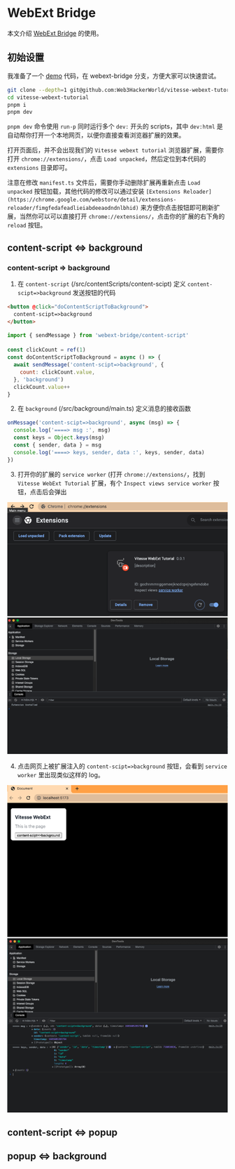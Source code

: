 # WebExt Bridge

本文介绍 [WebExt Bridge](https://github.com/zikaari/webext-bridge) 的使用。

## 初始设置
我准备了一个 [demo](https://github.com/Web3HackerWorld/vitesse-webext-tutorial) 代码，在 webext-bridge 分支，方便大家可以快速尝试。

```bash
git clone --depth=1 git@github.com:Web3HackerWorld/vitesse-webext-tutorial.git --branch webext-bridge 
cd vitesse-webext-tutorial
pnpm i
pnpm dev
```

`pnpm dev` 命令使用 `run-p` 同时运行多个 `dev:` 开头的 scripts，其中 `dev:html` 是自动帮你打开一个本地网页，以便你直接查看浏览器扩展的效果。

打开页面后，并不会出现我们的 `Vitesse webext tutorial` 浏览器扩展，需要你打开 `chrome://extensions/`，点击 `Load unpacked`，然后定位到本代码的 `extensions` 目录即可。

注意在修改 `manifest.ts` 文件后，需要你手动删除扩展再重新点击 `Load unpacked` 按钮加载，其他代码的修改可以通过安装 `[Extensions Reloader](https://chrome.google.com/webstore/detail/extensions-reloader/fimgfedafeadlieiabdeeaodndnlbhid)` 来方便你点击按钮即可刷新扩展，当然你可以可以直接打开 `chrome://extensions/`，点击你的扩展的右下角的 `reload` 按钮。

## content-script <=> background

### content-script => background

1. 在 `content-script` (/src/contentScripts/content-scipt) 定义 `content-scipt=>background` 发送按钮的代码

```html
<button @click="doContentScriptToBackground">
  content-scipt=>background
</button>
```

```js
import { sendMessage } from 'webext-bridge/content-script'

const clickCount = ref(1)
const doContentScriptToBackground = async () => {
  await sendMessage('content-scipt=>background', {
    count: clickCount.value,
  }, 'background')
  clickCount.value++
}
```

2. 在 `background` (/src/background/main.ts) 定义消息的接收函数
```js
onMessage('content-scipt=>background', async (msg) => {
  console.log('====> msg :', msg)
  const keys = Object.keys(msg)
  const { sender, data } = msg
  console.log('====> keys, sender, data :', keys, sender, data)
})
```

3. 打开你的扩展的 `service worker` (打开 `chrome://extensions/`，找到 `Vitesse WebExt Tutorial` 扩展，有个 `Inspect views service worker` 按钮，点击后会弹出

![service worker btn](./assets/webext-bridge/service-worker-btn.png)
![service worker console 1](./assets/webext-bridge/service-worker-console-1.png)

4. 点击网页上被扩展注入的 `content-scipt=>background` 按钮，会看到 `service worker` 里出现类似这样的 log。

![button on page 1](./assets/webext-bridge/button-on-page-1.png)
![service worker console 2](./assets/webext-bridge/service-worker-console-2.png)

## content-script <=> popup

## popup <=> background
